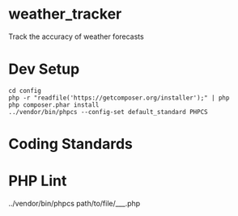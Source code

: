 weather_tracker
===============

Track the accuracy of weather forecasts

Dev Setup
===============
```
cd config
php -r "readfile('https://getcomposer.org/installer');" | php
php composer.phar install
../vendor/bin/phpcs --config-set default_standard PHPCS
```

Coding Standards
================
# PHP Lint
../vendor/bin/phpcs path/to/file/___.php